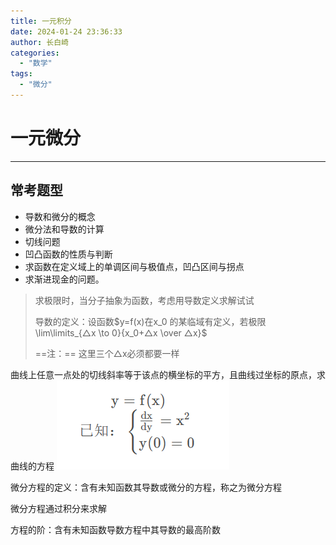```yaml
---
title: 一元积分
date: 2024-01-24 23:36:33
author: 长白崎
categories:
  - "数学"
tags:
  - "微分"
---
```




# 一元微分

---

## 常考题型

* 导数和微分的概念
* 微分法和导数的计算
* 切线问题
* 凹凸函数的性质与判断
* 求函数在定义域上的单调区间与极值点，凹凸区间与拐点
* 求渐进现金的问题。





> 求极限时，当分子抽象为函数，考虑用导数定义求解试试
>
> 导数的定义：设函数$y=f(x)在x_0 的某临域有定义，若极限\lim\limits_{△x \to 0}{x_0+△x \over △x}$
>
> ==注：== 这里三个△x必须都要一样

 曲线上任意一点处的切线斜率等于该点的横坐标的平方，且曲线过坐标的原点，求曲线的方程
![](./一元微分/images/Snipaste_2024-01-04_13-16-21.png)

微分方程的定义：含有未知函数其导数或微分的方程，称之为微分方程

微分方程通过积分来求解

方程的阶：含有未知函数导数方程中其导数的最高阶数





